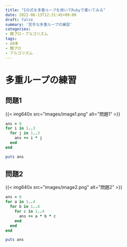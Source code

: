 ```yaml
---
title: "Σの式を多重ループを用いてRubyで書いてみる"
date: 2022-06-13T12:31:45+09:00
draft: false
summary: '苦手な多重ループの練習'
categories:
- 競プロ・アルゴリズム
tags:
- e8本
- 競プロ
- アルゴリズム
---
```


# 多重ループの練習
## 問題1

{{< img640x src="images/image1.png" alt="問題1" >}}

```ruby
ans = 0
for i in 1..3
  for j in 1..3
    ans += i * j
  end
end

puts ans
```

## 問題2

{{< img640x src="images/image2.png" alt="問題2" >}}

```ruby
ans = 0
for a in 1..4
  for b in 1..4
    for c in 1..4
      ans += a * b * c
    end
  end
end

puts ans
```
